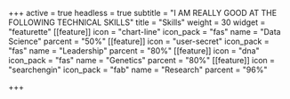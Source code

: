 +++
active = true
headless = true
subtitle = "I AM REALLY GOOD AT THE FOLLOWING TECHNICAL SKILLS"
title = "Skills"
weight = 30
widget = "featurette"
[[feature]]
icon = "chart-line"
icon_pack = "fas"
name = "Data Science"
parcent = "50%"
[[feature]]
icon = "user-secret"
icon_pack = "fas"
name = "Leadership"
parcent = "80%"
[[feature]]
icon = "dna"
icon_pack = "fas"
name = "Genetics"
parcent = "80%"
[[feature]]
icon = "searchengin"
icon_pack = "fab"
name = "Research"
parcent = "96%"

+++
